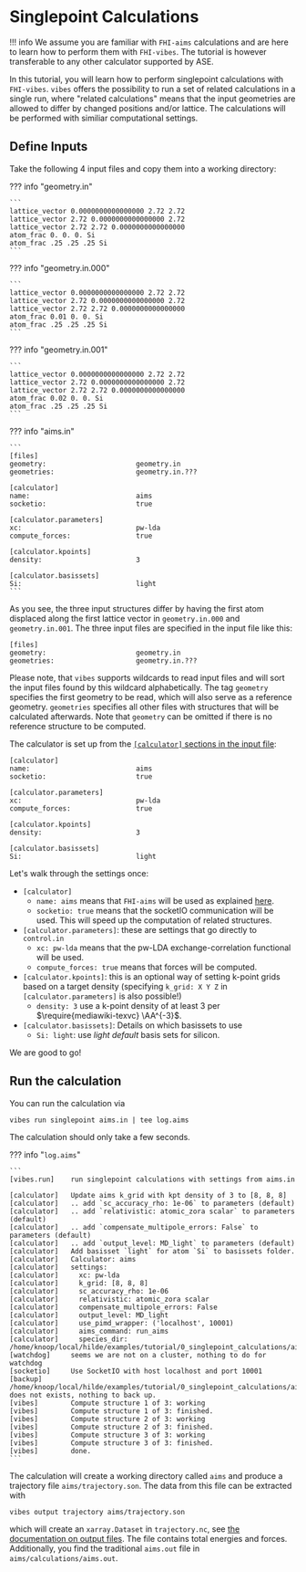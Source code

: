 # Singlepoint Calculations

!!! info
	We assume you are familiar with `FHI-aims` calculations and are here to learn how to perform them with `FHI-vibes`. The tutorial is however transferable to any other calculator supported by ASE.

In this tutorial, you will learn how to perform singlepoint calculations with `FHI-vibes`. `vibes` offers the possibility to run a set of related calculations in a single run, where "related calculations" means that the input geometries are allowed to differ by changed positions and/or lattice. The calculations will be performed with similiar computational settings.

## Define Inputs

Take the following 4 input files and copy them into a working directory:

??? info "geometry.in"

    ```
    lattice_vector 0.0000000000000000 2.72 2.72
    lattice_vector 2.72 0.0000000000000000 2.72
    lattice_vector 2.72 2.72 0.0000000000000000 
    atom_frac 0. 0. 0. Si
    atom_frac .25 .25 .25 Si
    ```
    
??? info "geometry.in.000"

    ```
    lattice_vector 0.0000000000000000 2.72 2.72
    lattice_vector 2.72 0.0000000000000000 2.72
    lattice_vector 2.72 2.72 0.0000000000000000 
    atom_frac 0.01 0. 0. Si
    atom_frac .25 .25 .25 Si
    ```

??? info "geometry.in.001"

    ```
    lattice_vector 0.0000000000000000 2.72 2.72
    lattice_vector 2.72 0.0000000000000000 2.72
    lattice_vector 2.72 2.72 0.0000000000000000 
    atom_frac 0.02 0. 0. Si
    atom_frac .25 .25 .25 Si
    ```

??? info "aims.in"

    ```
    [files]
    geometry:                      geometry.in
    geometries:                    geometry.in.???

    [calculator]
    name:                          aims
    socketio:                      true

    [calculator.parameters]
    xc:                            pw-lda
    compute_forces:                true

    [calculator.kpoints]
    density:                       3

    [calculator.basissets]
    Si:                            light
    ```
    
As you see, the three input structures differ by having the first atom displaced along the first lattice vector in `geometry.in.000` and `geometry.in.001`. The three input files are specified in the input file like this:

```
[files]
geometry:                      geometry.in
geometries:                    geometry.in.???
```

Please note, that `vibes` supports wildcards to read input files and will sort the input files found by this wildcard alphabetically. The tag `geometry` specifies the first geometry to be read, which will also serve as a reference geometry. `geometries` specifies all other files with structures that will be calculated afterwards. Note that `geometry` can be omitted if there is no reference structure to be computed.

The calculator is set up from the [`[calculator]` sections in the input file](../Documentation/calculator_setup.md):

```
[calculator]
name:                          aims
socketio:                      true

[calculator.parameters]
xc:                            pw-lda
compute_forces:                true

[calculator.kpoints]
density:                       3

[calculator.basissets]
Si:                            light
```

Let's walk through the settings once:

- `[calculator]`
	- `name: aims` means that `FHI-aims` will be used as explained [here](../Documentation/calculator_setup.md#calculator).
	- `socketio: true` means that the socketIO communication will be used. This will speed up the computation of related structures.
- `[calculator.parameters]`: these are settings that go directly to `control.in`
	- `xc: pw-lda` means that the pw-LDA exchange-correlation functional will be used.
	- `compute_forces: true` means that forces will be computed.
- `[calculator.kpoints]`: this is an optional way of setting k-point grids based on a target density (specifying `k_grid: X Y Z` in `[calculator.parameters]` is also possible!)
	- `density: 3` use a k-point density of at least 3 per $\require{mediawiki-texvc} \AA^{-3}$.
- `[calculator.basissets]`: Details on which basissets to use
	- `Si: light`: use _light default_ basis sets for silicon.

We are good to go!

## Run the calculation

You can run the calculation via

```
vibes run singlepoint aims.in | tee log.aims
```

The calculation should only take a few seconds.

??? info "`log.aims`"

    ```
    [vibes.run]    run singlepoint calculations with settings from aims.in

    [calculator]   Update aims k_grid with kpt density of 3 to [8, 8, 8]
    [calculator]   .. add `sc_accuracy_rho: 1e-06` to parameters (default)
    [calculator]   .. add `relativistic: atomic_zora scalar` to parameters (default)
    [calculator]   .. add `compensate_multipole_errors: False` to parameters (default)
    [calculator]   .. add `output_level: MD_light` to parameters (default)
    [calculator]   Add basisset `light` for atom `Si` to basissets folder.
    [calculator]   Calculator: aims
    [calculator]   settings:
    [calculator]     xc: pw-lda
    [calculator]     k_grid: [8, 8, 8]
    [calculator]     sc_accuracy_rho: 1e-06
    [calculator]     relativistic: atomic_zora scalar
    [calculator]     compensate_multipole_errors: False
    [calculator]     output_level: MD_light
    [calculator]     use_pimd_wrapper: ('localhost', 10001)
    [calculator]     aims_command: run_aims
    [calculator]     species_dir: /home/knoop/local/hilde/examples/tutorial/0_singlepoint_calculations/aims/basissets
    [watchdog]     seems we are not on a cluster, nothing to do for watchdog
    [socketio]     Use SocketIO with host localhost and port 10001
    [backup]       /home/knoop/local/hilde/examples/tutorial/0_singlepoint_calculations/aims/calculations does not exists, nothing to back up.
    [vibes]        Compute structure 1 of 3: working
    [vibes]        Compute structure 1 of 3: finished.
    [vibes]        Compute structure 2 of 3: working
    [vibes]        Compute structure 2 of 3: finished.
    [vibes]        Compute structure 3 of 3: working
    [vibes]        Compute structure 3 of 3: finished.
    [vibes]        done.
    ```
    
The calculation will create a working directory called `aims` and produce a trajectory file `aims/trajectory.son`. The data from this file can be extracted with

```
vibes output trajectory aims/trajectory.son
```

which will create an `xarray.Dataset` in `trajectory.nc`, see [the documentation on output files](../Documentation/output_files.md). The file contains total energies and forces. Additionally, you find the traditional `aims.out` file in `aims/calculations/aims.out`.